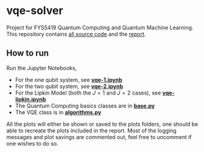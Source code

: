 # vqe-solver
Project for FYS5419 Quantum Computing and Quantum Machine Learning. 
This repository contains [all source code](https://github.com/moyasui/vqe-solver/tree/main/src) and the [report](https://github.com/moyasui/vqe-solver/blob/main/latex/vqe.pdf).

## How to run
Run the Jupyter Notebooks, 
- For the one qubit system, see [**vqe-1.ipynb**](https://github.com/moyasui/vqe-solver/blob/main/src/vqe-1.ipynb)
- For the two qubit system, see [**vqe-2.ipynb**](https://github.com/moyasui/vqe-solver/blob/main/src/vqe-2.ipynb)
- For the Lipkin Model (both the $J=1$ and $J=2$ cases), see [**vqe-lipkin.ipynb**](https://github.com/moyasui/vqe-solver/blob/main/src/vqe-lipkin.ipynb)
- The Quantum Computing basics classes are in [**base.py**](https://github.com/moyasui/vqe-solver/blob/main/src/base.py)
- The VQE class is in [**algorithms.py**](https://github.com/moyasui/vqe-solver/blob/main/src/algorithms.py)

All the plots will either be shown or saved to the plots folders, one should be able to recreate the plots included in the report. Most of the logging messages and plot savings are commented out, feel free to uncomment if one wishes to do so. 


